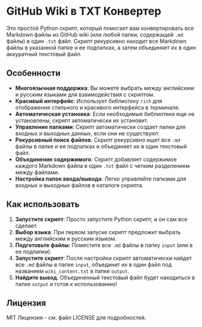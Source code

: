 # GitHub Wiki в TXT Конвертер

Это простой Python скрипт, который помогает вам конвертировать все Markdown файлы из GitHub wiki (или любой папки, содержащей `.md` файлы) в один `.txt` файл. Скрипт рекурсивно находит все Markdown файлы в указанной папке и ее подпапках, а затем объединяет их в один аккуратный текстовый файл.

## Особенности

- **Многоязычная поддержка**: Вы можете выбрать между английским и русским языками для взаимодействия с скриптом.
- **Красивый интерфейс**: Использует библиотеку `rich` для отображения стильного и красивого интерфейса в терминале.
- **Автоматическая установка**: Если необходимые библиотеки еще не установлены, скрипт автоматически их установит.
- **Управление папками**: Скрипт автоматически создает папки для входных и выходных данных, если они не существуют.
- **Рекурсивный поиск файлов**: Скрипт рекурсивно ищет все `.md` файлы в папке и ее подпапках и объединяет их в один текстовый файл.
- **Объединение содержимого**: Скрипт добавляет содержимое каждого Markdown файла в один `.txt` файл с четким разделением между файлами.
- **Настройка папок ввода/вывода**: Легко управляйте папками для входных и выходных файлов в каталоге скрипта.

## Как использовать

1. **Запустите скрипт**: Просто запустите Python скрипт, и он сам все сделает.
2. **Выбор языка**: При первом запуске скрипт предложит выбрать между английским и русским языком.
3. **Подготовьте файлы**: Поместите все `.md` файлы в папку `input` (или в ее подпапки).
4. **Запустите скрипт**: После настройки скрипт автоматически найдет все `.md` файлы в папке `input`, объединит их в один файл под названием `wiki_content.txt` в папке `output`.
5. **Найдите вывод**: Объединенный текстовый файл будет находиться в папке `output` и готов к использованию!

## Лицензия

MIT Лицензия - см. файл LICENSE для подробностей.
